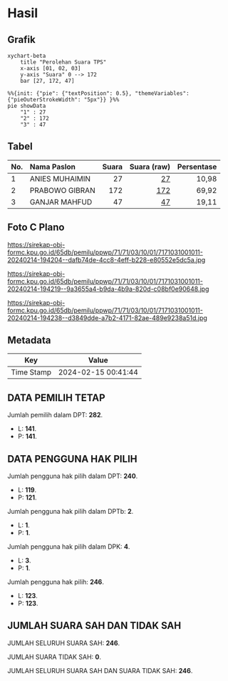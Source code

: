 # Hasil

## Grafik

```mermaid
xychart-beta
    title "Perolehan Suara TPS"
    x-axis [01, 02, 03]
    y-axis "Suara" 0 --> 172
    bar [27, 172, 47]
```

```mermaid
%%{init: {"pie": {"textPosition": 0.5}, "themeVariables": {"pieOuterStrokeWidth": "5px"}} }%%
pie showData
    "1" : 27
    "2" : 172
    "3" : 47
```

## Tabel

| No. | Nama Paslon    | Suara | Suara (raw) | Persentase |
|:--- |:-------------- | -----:| -----------:| ----------:|
| 1   | ANIES MUHAIMIN | 27    | [27][p-1]   | 10,98      |
| 2   | PRABOWO GIBRAN | 172   | [172][p-2]  | 69,92      |
| 3   | GANJAR MAHFUD  | 47    | [47][p-3]   | 19,11      |


[p-1]: https://github.com/gigit-pemilu/pemilu-2024-71-sulawesi-utara/blob/main/pilpres/hitung-suara/sub/71-sulawesi-utara/sub/71-kota-manado/sub/03-singkil/sub/1001-singkil-satu/sub/011-tps/sub/paslon-1.txt
[p-2]: https://github.com/gigit-pemilu/pemilu-2024-71-sulawesi-utara/blob/main/pilpres/hitung-suara/sub/71-sulawesi-utara/sub/71-kota-manado/sub/03-singkil/sub/1001-singkil-satu/sub/011-tps/sub/paslon-2.txt
[p-3]: https://github.com/gigit-pemilu/pemilu-2024-71-sulawesi-utara/blob/main/pilpres/hitung-suara/sub/71-sulawesi-utara/sub/71-kota-manado/sub/03-singkil/sub/1001-singkil-satu/sub/011-tps/sub/paslon-3.txt

## Foto C Plano

https://sirekap-obj-formc.kpu.go.id/65db/pemilu/ppwp/71/71/03/10/01/7171031001011-20240214-194204--dafb74de-4cc8-4eff-b228-e80552e5dc5a.jpg

https://sirekap-obj-formc.kpu.go.id/65db/pemilu/ppwp/71/71/03/10/01/7171031001011-20240214-194219--9a3655a4-b9da-4b9a-820d-c08bf0e90648.jpg

https://sirekap-obj-formc.kpu.go.id/65db/pemilu/ppwp/71/71/03/10/01/7171031001011-20240214-194238--d3849dde-a7b2-4171-82ae-489e9238a51d.jpg


## Metadata

| Key        | Value               |
| ---------- | ------------------- |
| Time Stamp | 2024-02-15 00:41:44 |


## DATA PEMILIH TETAP

Jumlah pemilih dalam DPT: **282**.
 * L: **141**.
 * P: **141**.

## DATA PENGGUNA HAK PILIH

Jumlah pengguna hak pilih dalam DPT: **240**.
 * L: **119**.
 * P: **121**.

Jumlah pengguna hak pilih dalam DPTb: **2**.
 * L: **1**.
 * P: **1**.

Jumlah pengguna hak pilih dalam DPK: **4**.
 * L: **3**.
 * P: **1**.

Jumlah pengguna hak pilih: **246**.
 * L: **123**.
 * P: **123**.

## JUMLAH SUARA SAH DAN TIDAK SAH

JUMLAH SELURUH SUARA SAH: **246**.

JUMLAH SUARA TIDAK SAH: **0**.

JUMLAH SELURUH SUARA SAH DAN SUARA TIDAK SAH: **246**.


